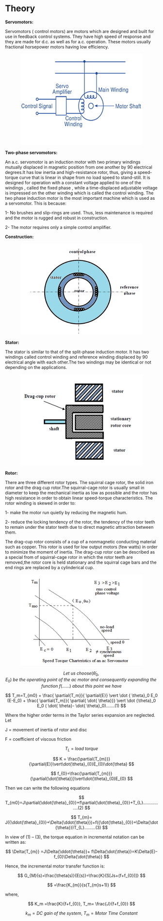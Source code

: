 # Theory
**Servomotors:**

Servomotors ( control motors) are motors which are designed and built for use in feedback control systems. 
They have high speed of response and they are made for d.c. as well as for a.c. operation. These motors usually fractional horsepower motors having low efficiency.

<div align="center">
<img alt="" src="./images/ckt.png" style="width:400px;height:300px;">
</div>

**Two-phase servomotors:**

An a.c. servomotor is an induction motor with two primary windings mutually displaced in magnetic position from one another by 90 electrical degrees.It has low inertia and high-resistance rotor, thus, giving a speed-torque curve that is linear in shape from no load speed to stand-still.
It is designed for operation with a constant voltage applied to one of the windings , called the fixed phase , while a time-displaced adjustable voltage is impressed on the other winding which is called the control winding.
The two phase induction motor is the most important machine which is used as a servomotor. This is because:

1- No brushes and slip-rings are used. Thus, less maintenance is required and the motor is rugged and robust in construction.

2- The motor requires only a simple control amplifier.

**Construction:**

<div align="center">								
<img class="center" alt="" src="./images/const.png" style="width:400px;height:300px;">
</div>

**Stator:**

The stator is similar to that of the split-phase induction motor. It has two windings called control winding and reference winding displaced by 90 electrical angle with each other.The two windings may be identical or not depending on the applications.

<div align="center">                
<img  alt="" src="./images/rotor.png" style="width:400px;height:300px;">
</div>

**Rotor:**

There are three different rotor types. The squirral cage rotor, the solid iron rotor and the drag cup rotor.The squirral-cage rotor is usually small in diameter to keep the mechanical inertia as low as possible and the rotor has high resistance in order to obtain linear speed-torque characteristics. The rotor winding is skewed in order to:

1- make the motor run quietly by reducing the magnetic hum.

2- reduce the locking tendency of the rotor, the tendency of the rotor teeth to remain under the stator teeth due to direct magnetic attraction between them.				
								
The drag-cup rotor consists of a cup of a nonmagnetic conducting material such as copper.
This rotor is used for low output motors (few watts) in order to minimize the moment of inertia.
The drag-cup rotor can be described as a special from of squirral-cage rotor in which the rotor teeth are removed,the rotor core is held stationary and the squirral cage bars and the end rings are replaced by a cylinderical cup.

<div align="center">
<img alt="" src="./images/eq1.png" style="width:400px;height:300px;">
</div>	

$$ Let \ us \ choose (\dot{\theta}_0,E_0) \ be \ the \ operating \ point \ of \ the \ ac \ motor \ and \ consequently \ expanding \ the \ function \ f(……) \ about \ this \ point \ we \ have $$


$$ T_m=T_{m0} + \frac{ \partial{T_m}}{ \partial{E}} \vert  \dot { \theta}_0 E_0 (E-E_0) + \frac{ \partial{T_m}}{ \partial{ \dot{ \theta}}}  \vert  \dot {\theta}_0 E_0 ( \dot{ \theta}- \dot{ \theta}_0).......(1) $$


Where the higher order terms in the Taylor series expansion are neglected. Let

J = movement of inertia of rotor and disc

F = coefficient of viscous friction


$$ T_L \ = \ load \ torque $$



$$ K = \frac{\partial{T_{m}}}{\partial{E}}\vert\dot{\theta}_{0}E_{0}\dot{\theta} $$

$$ f_{0}=\frac{\partial{T_{m}}}{\partial{\dot{\theta}}}\vert\dot{\theta}_{0}E_{0} $$

Then we can write the following equations 

$$ T_{m0}=J\partial{\ddot{\theta}_{0}}+f\partial{\dot{\theta}_{0}}+T_{L}................(2) $$

$$ T_{m}= J({\ddot{\theta}_{0}}+\Delta{\ddot{\theta}})+f({\dot{\theta}_{0}}+\Delta{\dot{\theta}})T_{L}.........(3) $$

In view of (1) – (3), the torque equation in incremental notation can be written as:

$$ \Delta{T_{m}} =J\Delta{\ddot{\theta}}+ f\Delta{\dot{\theta}}=K\Delta{E}-f_{0}\Delta{\dot{\theta}} $$

Hence, the incremental motor transfer function is:

$$ G_{M}(s)=\frac{\theta(s)}{E(s)}=\frac{K}{S[Js+(f+f_{0})]} $$

$$ =\frac{K_{m}}{s(T_{m}s+1)} $$

where,

$$ K_m =\frac{K}{f+f_{0}}, T_m= \frac{J}{f+f_{0}} $$

$$ k_m  = DC\ gain\ of\ the\ system ,\  T_m = Motor\ Time\ Constant $$


						
<script id="MathJax-script" async src="https://cdn.jsdelivr.net/npm/mathjax@3/es5/tex-mml-chtml.js"></script>							
